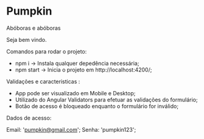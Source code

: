 # Pumpkin
Abóboras e abóboras

Seja bem vindo.

Comandos para rodar o projeto:

* npm i -> Instala qualquer depedência necessária;
* npm start -> Inicia o projeto em http://localhost:4200/;


Validações e caracteristicas :

* App pode ser visualizado em Mobile e Desktop;
* Utilizado do Angular Validators para efetuar as validações do formulário;
* Botão de acesso é bloqueado enquanto o formulário for inválido;


Dados de acesso:

Email: 'pumpkin@gmail.com';
Senha: 'pumpkin123';

